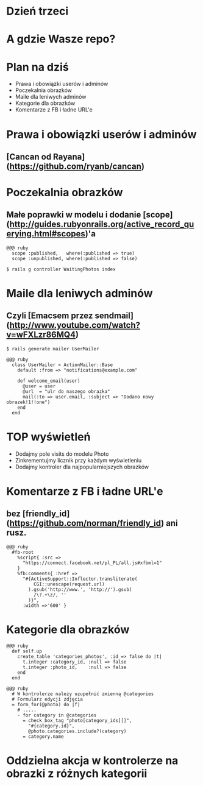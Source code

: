 <!SLIDE title-slide transition=fade>

# Dzień trzeci #

<!SLIDE title-slide transition=fade>

# A gdzie Wasze repo?

<!SLIDE smaller bullets incremental transition=fade>

# Plan na dziś #
  
  * Prawa i obowiązki userów i adminów
  * Poczekalnia obrazków
  * Maile dla leniwych adminów
  * Kategorie dla obrazków
  * Komentarze z FB i ładne URL'e

<!SLIDE transition=fade>

# Prawa i obowiązki userów i adminów
## [Cancan od Rayana] (https://github.com/ryanb/cancan)

<!SLIDE smaller transition=fade>

# Poczekalnia obrazków
## Małe poprawki w modelu i dodanie [scope] (http://guides.rubyonrails.org/active_record_querying.html#scopes)'a
    
    @@@ ruby
      scope :published,   where(:published => true)
      scope :unpublished, where(:published => false)

<!SLIDE commandline incremental transition=fade>

    $ rails g controller WaitingPhotos index

<!SLIDE transition=fade>

# Maile dla leniwych adminów
## Czyli [Emacsem przez sendmail] (http://www.youtube.com/watch?v=wFXLzr86MQ4)

<!SLIDE transition=fade>

    $ rails generate mailer UserMailer

<!SLIDE smaller transition=fade>

    @@@ ruby
      class UserMailer < ActionMailer::Base
        default :from => "notifications@example.com"
       
        def welcome_email(user)
          @user = user
          @url  = "ulr do naszego obrazka"
          mail(:to => user.email, :subject => "Dodano nowy obrazek!1!!one")
        end
      end

<!SLIDE smaller bullets incremental transition=fade>

# TOP wyświetleń
  * Dodajmy pole visits do modelu Photo 
  * Zinkrementujmy licznik przy każdym wyświetleniu
  * Dodajmy kontroler dla najpopularniejszych obrazków

<!SLIDE transition=fade>

# Komentarze z FB i ładne URL'e
## bez [friendly_id] (https://github.com/norman/friendly_id) ani rusz.

<!SLIDE smaller transition=fade>

    @@@ ruby
      #fb-root
        %script{ :src => 
          "https://connect.facebook.net/pl_PL/all.js#xfbml=1"
        }
        %fb:comments{ :href => 
          "#{ActiveSupport::Inflector.transliterate(
              CGI::unescape(request.url)
            ).gsub('http://www.', 'http://').gsub(
              /\?.+\z/, ''
            )}",
          :width =>'600' }

<!SLIDE transition=fade>

# Kategorie dla obrazków

<!SLIDE smaller transition=fade>

    @@@ ruby
      def self.up
        create_table 'categories_photos', :id => false do |t|
          t.integer :category_id, :null => false
          t.integer :photo_id,    :null => false
        end
      end

<!SLIDE smaller transition=fade>

    @@@ ruby
      # W kontrolerze należy uzupełnić zmienną @categories
      # Formularz edycji zdjęcia
      = form_for(@photo) do |f|
        # .....
        - for category in @categories
          = check_box_tag "photo[category_ids][]",
            "#{category.id}", 
            @photo.categories.include?(category)
          = category.name

<!SLIDE smaller transition=fade>
  
# Oddzielna akcja w kontrolerze na obrazki z różnych kategorii
